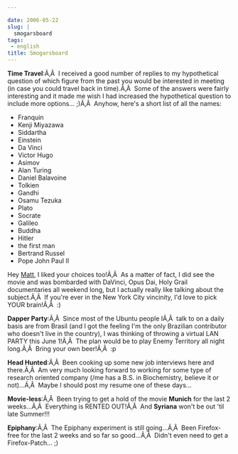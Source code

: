 ```yaml
---

date: 2006-05-22
slug: |
  smogarsboard
tags:
 - english
title: Smogarsboard
---
```


**Time Travel**:Ã‚Â  I received a good number of replies to my
hypothetical question of which figure from the past you would be
interested in meeting (in case you could travel back in time).Ã‚Â  Some
of the answers were fairly interesting and it made me wish I had
increased the hypothetical question to include more options... ;)Ã‚Â 
Anyhow, here's a short list of all the names:

-   Franquin
-   Kenji Miyazawa
-   Siddartha
-   Einstein
-   Da Vinci
-   Victor Hugo
-   Asimov
-   Alan Turing
-   Daniel Balavoine
-   Tolkien
-   Gandhi
-   Osamu Tezuka
-   Plato
-   Socrate
-   Galileo
-   Buddha
-   Hitler
-   the first man
-   Bertrand Russel
-   Pope John Paul II

Hey [Matt](http://people.simplifiedcomplexity.com/~mgalvin), I liked
your choices too!Ã‚Â  As a matter of fact, I did see the movie and was
bombarded with DaVinci, Opus Dai, Holy Grail documentaries all weekend
long, but I actually really like talking about the subject.Ã‚Â  If
you're ever in the New York City vincinity, I'd love to pick YOUR
brain!Ã‚Â  :)

**Dapper Party**:Ã‚Â  Since most of the Ubuntu people IÃ‚Â  talk to on a
daily basis are from Brasil (and I got the feeling I'm the only
Brazilian contributor who doesn't live in the country), I was thinking
of throwing a virtual LAN PARTY this June 1!Ã‚Â  The plan would be to
play Enemy Territory all night long.Ã‚Â  Bring your own beer!Ã‚Â  :p

**Head Hunted**:Ã‚Â  Been cooking up some new job interviews here and
there.Ã‚Â  Am very much looking forward to working for some type of
research oriented company (/me has a B.S. in Biochemistry, believe it or
not)...Ã‚Â  Maybe I should post my resume one of these days...

**Movie-less**:Ã‚Â  Been trying to get a hold of the movie **Munich**
for the last 2 weeks...Ã‚Â  Everything is RENTED OUT!Ã‚Â  And
**Syriana** won't be out 'til late Summer!!!

**Epiphany**:Ã‚Â  The Epiphany experiment is still going...Ã‚Â  Been
Firefox-free for the last 2 weeks and so far so good...Ã‚Â  Didn't even
need to get a Firefox-Patch... ;)

